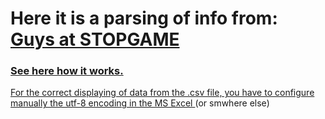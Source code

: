# Here it is a parsing of info from: <a href='https://stopgame.ru/'> Guys at STOPGAME </a>

### <a href="https://github.com/VladislavSmekhnov/Stopgame_parsing/issues/2">See here how it works.</a>

<a href="https://github.com/VladislavSmekhnov/Stopgame_parsing/issues/1"> For the correct displaying of data from the .csv file, you have to configure manually the utf-8 encoding in the MS Excel </a> (or smwhere else)

